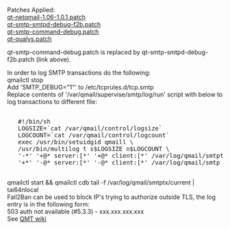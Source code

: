 Patches Applied:<br>
<a href="https://github.com/qmtoaster/patches/blob/master/cos8/3.3.1/qt-netqmail-1.06-1.0.1.patch">qt-netqmail-1.06-1.0.1.patch</a><br>
<a href="https://github.com/qmtoaster/patches/blob/master/cos8/3.3.5/qt-smtp-smtpd-debug-f2b.patch">qt-smtp-smtpd-debug-f2b.patch</a><br>
<a href="https://github.com/qmtoaster/patches/blob/master/cos8/3.3.4/qt-smtp-command-debug.patch">qt-smtp-command-debug.patch</a><br>
<a href="https://github.com/qmtoaster/patches/blob/master/cos8/3.3.4/qt-qualys.patch">qt-qualys.patch</a><br>

qt-smtp-command-debug.patch is replaced by qt-smtp-smtpd-debug-f2b.patch (link above).

In order to log SMTP transactions do the following:<br>
qmailctl stop<br>
Add 'SMTP_DEBUG="1"' to /etc/tcprules.d/tcp.smtp<br> 
Replace contents of '/var/qmail/supervise/smtp/log/run' script with below to log transactions to different file:<br>
   <pre>    
   #!/bin/sh
   LOGSIZE=`cat /var/qmail/control/logsize`
   LOGCOUNT=`cat /var/qmail/control/logcount`
   exec /usr/bin/setuidgid qmaill \
   /usr/bin/multilog t s$LOGSIZE n$LOGCOUNT \
   '-*' '+@* server:[*' '+@* client:[*' /var/log/qmail/smtptx \
   '+*' '-@* server:[*' '-@* client:[*' /var/log/qmail/smtp 2>&1
   </pre>
qmailctl start && qmailctl cdb
tail -f /var/log/qmail/smtptx/current | tai64nlocal<br>
Fail2Ban can be used to block IP's trying to authorize outside TLS, the log entry is in the following form:<br>
    503 auth not available (#5.3.3) - xxx.xxx.xxx.xxx<br>
See <a href="http://wiki.qmailtoaster.org/index.php?title=Fail2ban" target="_blank">QMT wiki</a>
